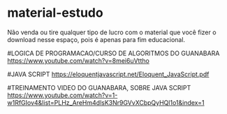 # material-estudo
Não venda ou tire qualquer tipo de lucro com o material que você fizer o download nesse espaço, pois é apenas para fim educacional.

#LOGICA DE PROGRAMACAO/CURSO DE ALGORITMOS DO GUANABARA
https://www.youtube.com/watch?v=8mei6uVttho

#JAVA SCRIPT
https://eloquentjavascript.net/Eloquent_JavaScript.pdf

#TREINAMENTO VIDEO DO GUANABARA, SOBRE JAVA SCRIPT
https://www.youtube.com/watch?v=1-w1RfGIov4&list=PLHz_AreHm4dlsK3Nr9GVvXCbpQyHQl1o1&index=1
